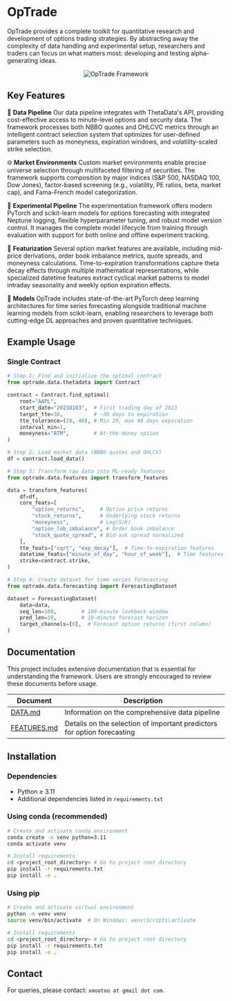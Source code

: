 # OpTrade

OpTrade provides a complete toolkit for quantitative research and development of options trading strategies. By abstracting away the complexity of data handling and experimental setup, researchers and traders can focus on what matters most: developing and testing alpha-generating ideas.

<p align="center">
 <picture>
   <source media="(prefers-color-scheme: dark)" srcset="optrade/assets/optrade_dark.png">
   <source media="(prefers-color-scheme: light)" srcset="optrade/assets/optrade_light.png">
   <img alt="OpTrade Framework" src="optrade/assets/optrade_light.png">
 </picture>
</p>

<!-- ## Overview

The framework focuses on two primary use cases:

1. **Alpha Generation**: Discovering and forecasting alpha term structures to analyze market dynamics across various options contracts
2. **Trading Strategy Development**: Translating these insights into actionable trading signals (planned for future implementation)
 -->

## Key Features
🔄 **Data Pipeline**
Our data pipeline integrates with ThetaData's API, providing cost-effective access to minute-level options and security data. The framework processes both NBBO quotes and OHLCVC metrics through an intelligent contract selection system that optimizes for user-defined parameters such as moneyness, expiration windows, and volatility-scaled strike selection.

🌐 **Market Environments**
Custom market environments enable precise universe selection through multifaceted filtering of securities. The framework supports composition by major indices (S&P 500, NASDAQ 100, Dow Jones), factor-based screening (e.g., volatility, PE ratios, beta, market cap), and Fama-French model categorization.

🧪 **Experimental Pipeline**
The experimentation framework offers modern PyTorch and scikit-learn models for options forecasting with integrated Neptune logging, flexible hyperparameter tuning, and robust model version control. It manages the complete model lifecycle from training through evaluation with support for both online and offline experiment tracking.

🧮 **Featurization**
Several option market features are available, including mid-price derivations, order book imbalance metrics, quote spreads, and moneyness calculations. Time-to-expiration transformations capture theta decay effects through multiple mathematical representations, while specialized datetime features extract cyclical market patterns to model intraday seasonality and weekly option expiration effects.

🤖 **Models**
OpTrade includes state-of-the-art PyTorch deep learning architectures for time series forecasting alongside traditional machine learning models from scikit-learn, enabling researchers to leverage both cutting-edge DL approaches and proven quantitative techniques.


## Example Usage
### Single Contract
```py
# Step 1: Find and initialize the optimal contract
from optrade.data.thetadata import Contract

contract = Contract.find_optimal(
    root="AAPL",
    start_date="20230103",  # First trading day of 2023
    target_tte=30,          # ~30 days to expiration
    tte_tolerance=(20, 40), # Min 20, max 40 days expiration
    interval_min=1,
    moneyness="ATM",        # At-the-money option
)

# Step 2: Load market data (NBBO quotes and OHLCV)
df = contract.load_data()

# Step 3: Transform raw data into ML-ready features
from optrade.data.features import transform_features

data = transform_features(
    df=df,
    core_feats=[
        "option_returns",     # Option price returns
        "stock_returns",      # Underlying stock returns
        "moneyness",          # Log(S/K)
        "option_lob_imbalance", # Order book imbalance
        "stock_quote_spread", # Bid-ask spread normalized
    ],
    tte_feats=["sqrt", "exp_decay"],  # Time-to-expiration features
    datetime_feats=["minute_of_day", "hour_of_week"],  # Time features
    strike=contract.strike,
)

# Step 4: Create dataset for time series forecasting
from optrade.data.forecasting import ForecastingDataset

dataset = ForecastingDataset(
    data=data,
    seq_len=100,        # 100-minute lookback window
    pred_len=10,        # 10-minute forecast horizon
    target_channels=[0],  # Forecast option returns (first column)
)
```




<!--
## What is an Alpha Term Structure?

An alpha term structure represents how excess returns (alpha) are expected to evolve over different time horizons. It is defined as:

$$
\mathbf{r} = (r_1, r_2, \dots, r_H)^T
$$

Where:
- $r_t$ is the expected excess return of an option contract at time $t$
- The vector captures returns across multiple future time points

This structure helps traders:
- Determine optimal entry/exit points
- Develop time-specific trading strategies
- Manage risk (e.g., adjust positions)
- Select appropriate option expiration dates -->

## Documentation
This project includes extensive documentation that is essential for understanding the framework. Users are strongly encouraged to review these documents before usage.

| Document | Description |
|----------|-------------|
| [DATA.md](DATA.md) | Information on the comprehensive data pipeline |
| [FEATURES.md](FEATURES.md) | Details on the selection of important predictors for option forecasting |

## Installation

### Dependencies
- Python ≥ 3.11
- Additional dependencies listed in `requirements.txt`

### Using conda (recommended)
```bash
# Create and activate conda environment
conda create -n venv python=3.11
conda activate venv

# Install requirements
cd <project_root_directory> # Go to project root directory
pip install -r requirements.txt
pip install -e .
```

### Using pip
```bash
# Create and activate virtual environment
python -m venv venv
source venv/bin/activate  # On Windows: venv\Scripts\activate

# Install requirements
cd <project_root_directory> # Go to project root directory
pip install -r requirements.txt
pip install -e .
```


## Contact
For queries, please contact: `xmootoo at gmail dot com`.

